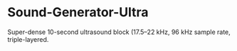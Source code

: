 # Sound-Generator-Ultra
Super-dense 10-second ultrasound block (17.5–22 kHz, 96 kHz sample rate, triple-layered.
